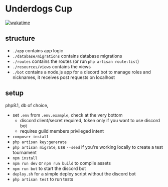 # Underdogs Cup

[![wakatime](https://wakatime.com/badge/user/4309168b-a627-4970-ba6b-7f0ac10393d4/project/e9fad033-b109-4dbb-a164-4e3a8d6c0d8e.svg)](https://wakatime.com/badge/user/4309168b-a627-4970-ba6b-7f0ac10393d4/project/e9fad033-b109-4dbb-a164-4e3a8d6c0d8e)

## structure

- `./app` contains app logic
- `./database/migrations` contains database migrations
- `./routes` contains the routes (or run `php artisan route:list`)
- `./resources/views` contains the views
- `./bot` contains a node.js app for a discord bot to manage roles and nicknames, it receives post requests on localhost

## setup

php8.1, db of choice,

- set `.env` from `.env.example`, check at the very bottom
    - discord client/secret required, token only if you want to use discord bot
    - requires guild members privileged intent
- `composer install`
- `php artisan key:generate`
- `php artisan migrate`, use `--seed` if you're working locally to create a test tournament
- `npm install`
- `npm run dev` or `npm run build` to compile assets
- `npm run bot` to start the discord bot
- `deploy.sh` for a simple deploy script without the discord bot
- `php artisan test` to run tests
